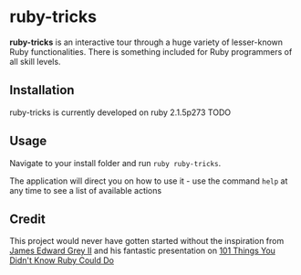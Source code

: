 # ruby-tricks

**ruby-tricks** is an interactive tour through a huge variety of lesser-known Ruby functionalities. There is something included for Ruby programmers of all skill levels.

## Installation

ruby-tricks is currently developed on ruby 2.1.5p273
TODO

## Usage

Navigate to your install folder and run `ruby ruby-tricks`.

The application will direct you on how to use it - use the command `help` at any time to see a list of available actions

## Credit

This project would never have gotten started without the inspiration from [James Edward Grey II](http://graysoftinc.com/) and his fantastic presentation on [101 Things You Didn't Know Ruby Could Do](https://www.youtube.com/watch?v=aBgnlBoIkVM)
